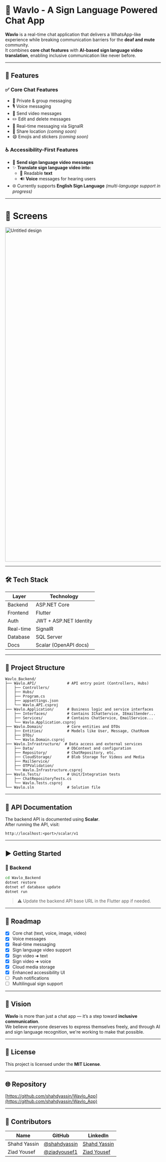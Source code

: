 # 📱 Wavlo - A Sign Language Powered Chat App  

**Wavlo** is a real-time chat application that delivers a WhatsApp-like experience while breaking communication barriers for the **deaf and mute** community.  
It combines **core chat features** with **AI-based sign language video translation**, enabling inclusive communication like never before.

---

## 🚀 Features  

### ✅ Core Chat Features  
- 💬 Private & group messaging  
- 🎙️ Voice messaging  
- 🎥 Send video messages  
- ✏️ Edit and delete messages  
- 🔔 Real-time messaging via SignalR  
- 📍 Share location *(coming soon)*  
- 😄 Emojis and stickers *(coming soon)*  

### ♿ Accessibility-First Features  
- 👋 **Send sign language video messages**  
- ✨ **Translate sign language video into:**  
  - 📄 Readable **text**  
  - 🔊 **Voice** messages for hearing users  
- 🌐 Currently supports **English Sign Language** *(multi-language support in progress)*  

---
# 📸 Screens
<img width="1920" height="1080" alt="Untitled design" src="https://github.com/user-attachments/assets/fd9f0211-8d8a-4538-9be8-12165b7ad85d" />

---
## 🛠️ Tech Stack  

| Layer     | Technology                   |  
|-----------|------------------------------|  
| Backend   | ASP.NET Core                 |  
| Frontend  | Flutter                      |  
| Auth      | JWT + ASP.NET Identity       |  
| Real-time | SignalR                      |  
| Database  | SQL Server                   |  
| Docs      | Scalar (OpenAPI docs)        |  

---

## 📁 Project Structure  

```
Wavlo_Backend/  
├── Wavlo.API/              # API entry point (Controllers, Hubs)  
│   ├── Controllers/  
│   ├── Hubs/  
│   ├── Program.cs  
│   ├── appsettings.json  
│   └── Wavlo.API.csproj  
├── Wavlo.Application/      # Business logic and service interfaces  
│   ├── Interfaces/         # Contains IChatService, IEmailSender...  
│   ├── Services/           # Contains ChatService, EmailService...  
│   └── Wavlo.Application.csproj  
├── Wavlo.Domain/           # Core entities and DTOs  
│   ├── Entities/           # Models like User, Message, ChatRoom  
│   ├── DTOs/  
│   └── Wavlo.Domain.csproj  
├── Wavlo.Infrastructure/  # Data access and external services  
│   ├── Data/               # DbContext and configuration  
│   ├── Repository/         # ChatRepository, etc.  
│   ├── CloudStorage/       # Blob Storage for Videos and Media
│   ├── MailService/  
│   ├── OTPValidation/  
│   └── Wavlo.Infrastructure.csproj  
├── Wavlo.Tests/            # Unit/Integration tests  
│   ├── ChatRepositoryTests.cs  
│   └── Wavlo.Tests.csproj  
└── Wavlo.sln               # Solution file  
```

---

## 📑 API Documentation  

The backend API is documented using **Scalar**.  
After running the API, visit:  

```
http://localhost:<port>/scalar/v1  
```

---

## ▶️ Getting Started  

### 🔧 Backend  

```bash
cd Wavlo_Backend
dotnet restore
dotnet ef database update
dotnet run
```

> ⚠️ Update the backend API base URL in the Flutter app if needed.

---

## 🎯 Roadmap  

- [x] Core chat (text, voice, image, video)  
- [x] Voice messages  
- [x] Real-time messaging  
- [x] Sign language video support  
- [x] Sign video ➜ text  
- [x] Sign video ➜ voice  
- [x] Cloud media storage  
- [x] Enhanced accessibility UI  
- [ ] Push notifications  
- [ ] Multilingual sign support  

---

## 🧠 Vision  

**Wavlo** is more than just a chat app — it’s a step toward **inclusive communication**.  
We believe everyone deserves to express themselves freely, and through AI and sign language recognition, we're working to make that possible.

---

## 📜 License  

This project is licensed under the **MIT License**.

---

## 🌐 Repository  

[https://github.com/shahdyassin/Wavlo_App](https://github.com/shahdyassin/Wavlo_App)

---

## 🤝 Contributors  

| Name         | GitHub                                          | LinkedIn                                                 |
|--------------|-------------------------------------------------|----------------------------------------------------------|
| Shahd Yassin | [@shahdyassin](https://github.com/shahdyassin) | [Shahd Yassin](https://www.linkedin.com/in/shahd-yassin/) |
| Ziad Yousef  | [@ziadyousef1](https://github.com/ziadyousef1) | [Ziad Yousef](https://www.linkedin.com/in/ziad-yousef-14b3a0249/) |

